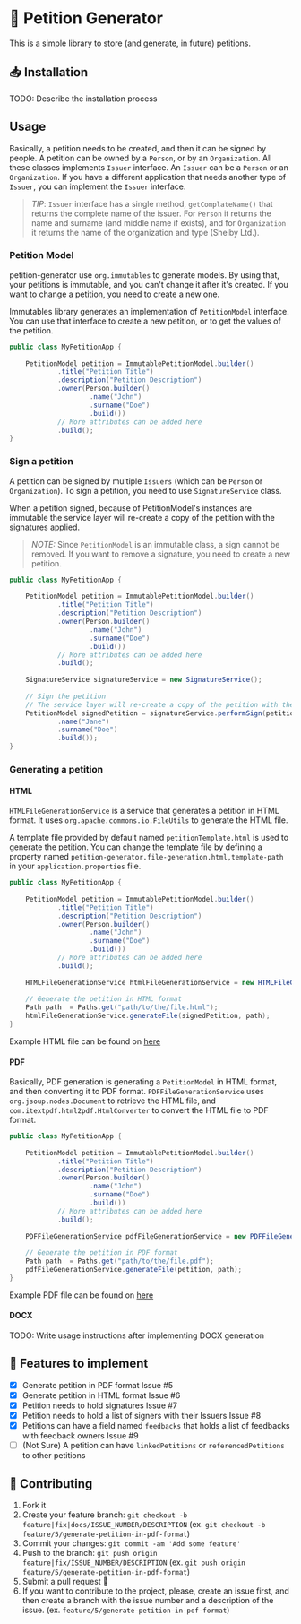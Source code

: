 # 📄 Petition Generator

This is a simple library to store (and generate, in future) petitions.

## 📥 Installation

TODO: Describe the installation process

## Usage

Basically, a petition needs to be created, and then it can be signed by people.
A petition can be owned by a `Person`, or by an `Organization`. All these classes implements `Issuer` interface. An `Issuer` can be a `Person` or an `Organization`.
If you have a different application that needs another type of `Issuer`, you can implement the `Issuer` interface.  

> *TIP*: `Issuer` interface has a single method, `getComplateName()` that returns the complete name of the issuer. For `Person` it returns the name and surname (and middle name if exists), and for `Organization` it returns the name of the organization and type (Shelby Ltd.).

### Petition Model

petition-generator use `org.immutables` to generate models. By using that, your petitions is immutable, and you can't change it after it's created. If you want to change a petition, you need to create a new one.

Immutables library generates an implementation of `PetitionModel` interface. You can use that interface to create a new petition, or to get the values of the petition.

```java
public class MyPetitionApp {
    
    PetitionModel petition = ImmutablePetitionModel.builder()
            .title("Petition Title")
            .description("Petition Description")
            .owner(Person.builder()
                    .name("John")
                    .surname("Doe")
                    .build())
            // More attributes can be added here
            .build();
}
```

### Sign a petition

A petition can be signed by multiple `Issuers` (which can be `Person` or `Organization`). To sign a petition, you need to use `SignatureService` class.

When a petition signed, because of PetitionModel's instances are immutable the service layer will re-create a copy of the petition with the signatures applied.

> *NOTE:* Since `PetitionModel` is an immutable class, a sign cannot be removed. If you want to remove a signature, you need to create a new petition.

```java
public class MyPetitionApp {
    
    PetitionModel petition = ImmutablePetitionModel.builder()
            .title("Petition Title")
            .description("Petition Description")
            .owner(Person.builder()
                    .name("John")
                    .surname("Doe")
                    .build())
            // More attributes can be added here
            .build();
    
    SignatureService signatureService = new SignatureService();
    
    // Sign the petition
    // The service layer will re-create a copy of the petition with the signatures applied and return it
    PetitionModel signedPetition = signatureService.performSign(petition, Person.builder()
            .name("Jane")
            .surname("Doe")
            .build());
}
```

### Generating a petition

#### HTML

`HTMLFileGenerationService` is a service that generates a petition in HTML format. It uses `org.apache.commons.io.FileUtils` to generate the HTML file.

A template file provided by default named `petitionTemplate.html` is used to generate the petition. You can change the template file by defining a property named `petition-generator.file-generation.html,template-path` in your `application.properties` file.

```java
public class MyPetitionApp {
    
    PetitionModel petition = ImmutablePetitionModel.builder()
            .title("Petition Title")
            .description("Petition Description")
            .owner(Person.builder()
                    .name("John")
                    .surname("Doe")
                    .build())
            // More attributes can be added here
            .build();
    
    HTMLFileGenerationService htmlFileGenerationService = new HTMLFileGenerationService();
    
    // Generate the petition in HTML format
    Path path  = Paths.get("path/to/the/file.html");
    htmlFileGenerationService.generateFile(signedPetition, path);
}
```

Example HTML file can be found on [here](./assets/generated.html)

#### PDF

Basically, PDF generation is generating a `PetitionModel` in HTML format, and then converting it to PDF format. `PDFFileGenerationService` uses `org.jsoup.nodes.Document` to retrieve the HTML file, and `com.itextpdf.html2pdf.HtmlConverter` to convert the HTML file to PDF format.

```java
public class MyPetitionApp {
    
    PetitionModel petition = ImmutablePetitionModel.builder()
            .title("Petition Title")
            .description("Petition Description")
            .owner(Person.builder()
                    .name("John")
                    .surname("Doe")
                    .build())
            // More attributes can be added here
            .build();
    
    PDFFileGenerationService pdfFileGenerationService = new PDFFileGenerationService();
    
    // Generate the petition in PDF format
    Path path  = Paths.get("path/to/the/file.pdf");
    pdfFileGenerationService.generateFile(petition, path);
}
```

Example PDF file can be found on [here](./assets/generated.pdf)

#### DOCX

TODO: Write usage instructions after implementing DOCX generation

## 📝 Features to implement

- [X] Generate petition in PDF format Issue #5
- [X] Generate petition in HTML format Issue #6
- [X] Petition needs to hold signatures Issue #7
- [X] Petition needs to hold a list of signers with their Issuers Issue #8
- [X] Petitions can have a field named `feedbacks` that holds a list of feedbacks with feedback owners Issue #9
- [ ] (Not Sure) A petition can have `linkedPetitions` or `referencedPetitions` to other petitions

## 🤝 Contributing

1. Fork it
2. Create your feature branch: `git checkout -b feature|fix|docs/ISSUE_NUMBER/DESCRIPTION` (ex. `git checkout -b feature/5/generate-petition-in-pdf-format`)
3. Commit your changes: `git commit -am 'Add some feature'`
4. Push to the branch: `git push origin feature|fix/ISSUE_NUMBER/DESCRIPTION` (ex. `git push origin feature/5/generate-petition-in-pdf-format`)
5. Submit a pull request 🚀
6. If you want to contribute to the project, please, create an issue first, and then create a branch with the issue number and a description of the issue. (ex. `feature/5/generate-petition-in-pdf-format`)
